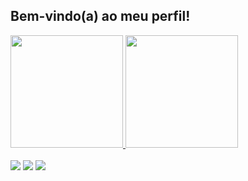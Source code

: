 ## Bem-vindo(a) ao meu perfil! 

 <div>
   <a href="https://github.com/LucsBarreto">
   <img height="180em" src="https://github-readme-stats.vercel.app/api?username=LucsBarreto&show_icons=true&theme=tokyonight&include_all_commits=true&count_private=true"/>
   <img height="180em" src="https://github-readme-stats.vercel.app/api/top-langs/?username=LucsBarreto&layout=compact&langs_count=6&theme=tokyonight"/>
</div>
 
<br>
 
<div> 
  <a href="https://instagram.com/lucas.barreto25" target="_blank"><img src="https://img.shields.io/badge/-Instagram-%23E4405F?style=for-the-badge&logo=instagram&logoColor=white" target="_blank"></a>
  <a href = "mailto:lucasbarreto1103@gmail.com"><img src="https://img.shields.io/badge/-Gmail-%23333?style=for-the-badge&logo=gmail&logoColor=white" target="_blank"></a>
  <a href="https://www.linkedin.com/in/lucas-barreto-47a141264" target="_blank"><img src="https://img.shields.io/badge/-LinkedIn-%230077B5?style=for-the-badge&logo=linkedin&logoColor=white" target="_blank"></a>
</div>
